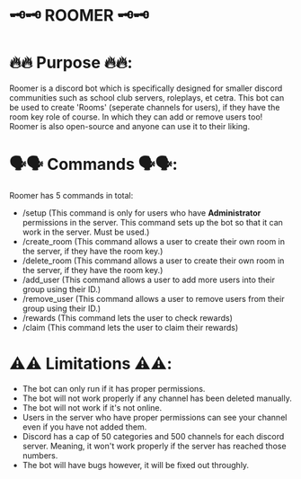 # 🗝️🗝️ ROOMER 🗝️🗝️

# 🔥🔥 Purpose 🔥🔥:
Roomer is a discord bot which is specifically designed for smaller discord communities such as school club servers, roleplays, et cetra.
This bot can be used to create 'Rooms' (seperate channels for users), if they have the room key role of course. In which they can add or remove users too! Roomer is also open-source and anyone can use it to their liking.

# 🗣️🗣️ Commands 🗣️🗣️:
Roomer has 5 commands in total:
  * /setup (This command is only for users who have **Administrator** permissions in the server. This command sets up the bot so that it can work in the server. Must be used.)
  * /create_room (This command allows a user to create their own room in the server, if they have the room key.)
  * /delete_room (This command allows a user to create their own room in the server, if they have the room key.)
  * /add_user (This command allows a user to add more users into their group using their ID.)
  * /remove_user (This command allows a user to remove users from their group using their ID.)
  * /rewards (This command lets the user to check rewards)
  * /claim (This command lets the user to claim their rewards)

# ⚠️⚠️ Limitations ⚠️⚠️:
  * The bot can only run if it has proper permissions.
  * The bot will not work properly if any channel has been deleted manually.
  * The bot will not work if it's not online.
  * Users in the server who have proper permissions can see your channel even if you have not added them.
  * Discord has a cap of 50 categories and 500 channels for each discord server. Meaning, it won't work properly if the server has reached those numbers.
  * The bot will have bugs however, it will be fixed out throughly.


